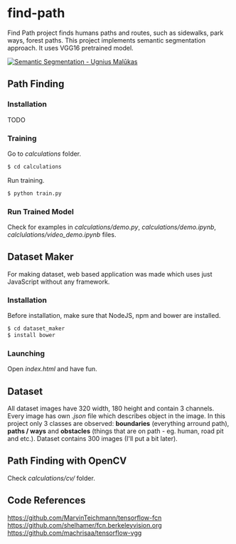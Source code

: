 # find-path
Find Path project finds humans paths and routes, such as sidewalks, park ways, forest paths. This project implements semantic segmentation approach. It uses VGG16 pretrained model.

[![Semantic Segmentation - Ugnius Malūkas](https://img.youtube.com/vi/jTj_mzeoVm0/0.jpg)](https://www.youtube.com/watch?v=jTj_mzeoVm0)

## Path Finding 
### Installation 
TODO

### Training
Go to *calculations* folder.
```bash
$ cd calculations
```
Run training.
```bash
$ python train.py
```
### Run Trained Model
Check for examples in *calculations/demo.py*, *calculations/demo.ipynb*, *calclulations/video_demo.ipynb* files.

## Dataset Maker
For making dataset, web based application was made which uses just JavaScript without any framework.

### Installation
Before installation, make sure that NodeJS, npm and bower are installed.
```bash
$ cd dataset_maker
$ install bower
```

### Launching
Open *index.html* and have fun.

## Dataset
All dataset images have 320 width, 180 height and contain 3 channels. Every image has own *.json* file which describes object in the image. In this project only 3 classes are observed: **boundaries** (everything arround path), **paths / ways** and **obstacles** (things that are on path - eg. human, road pit and etc.). Dataset contains 300 images (I'll put a bit later).

## Path Finding with OpenCV
Check *calculations/cv/* folder.

## Code References
https://github.com/MarvinTeichmann/tensorflow-fcn
https://github.com/shelhamer/fcn.berkeleyvision.org
https://github.com/machrisaa/tensorflow-vgg
